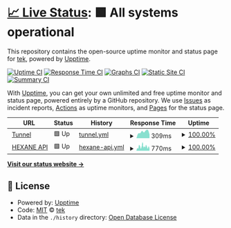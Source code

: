 # [📈 Live Status](https://status.gaino.group): <!--live status--> **🟩 All systems operational**

This repository contains the open-source uptime monitor and status page for [tek](gaino.group), powered by [Upptime](https://github.com/upptime/upptime).

[![Uptime CI](https://github.com/tekunikaru/grd-comando-status/workflows/Uptime%20CI/badge.svg)](https://github.com/tekunikaru/grd-comando-status/actions?query=workflow%3A%22Uptime+CI%22)
[![Response Time CI](https://github.com/tekunikaru/grd-comando-status/workflows/Response%20Time%20CI/badge.svg)](https://github.com/tekunikaru/grd-comando-status/actions?query=workflow%3A%22Response+Time+CI%22)
[![Graphs CI](https://github.com/tekunikaru/grd-comando-status/workflows/Graphs%20CI/badge.svg)](https://github.com/tekunikaru/grd-comando-status/actions?query=workflow%3A%22Graphs+CI%22)
[![Static Site CI](https://github.com/tekunikaru/grd-comando-status/workflows/Static%20Site%20CI/badge.svg)](https://github.com/tekunikaru/grd-comando-status/actions?query=workflow%3A%22Static+Site+CI%22)
[![Summary CI](https://github.com/tekunikaru/grd-comando-status/workflows/Summary%20CI/badge.svg)](https://github.com/tekunikaru/grd-comando-status/actions?query=workflow%3A%22Summary+CI%22)

With [Upptime](https://upptime.js.org), you can get your own unlimited and free uptime monitor and status page, powered entirely by a GitHub repository. We use [Issues](https://github.com/tekunikaru/grd-comando-status/issues) as incident reports, [Actions](https://github.com/tekunikaru/grd-comando-status/actions) as uptime monitors, and [Pages](https://status.gaino.group) for the status page.

<!--start: status pages-->
<!-- This summary is generated by Upptime (https://github.com/upptime/upptime) -->
<!-- Do not edit this manually, your changes will be overwritten -->
<!-- prettier-ignore -->
| URL | Status | History | Response Time | Uptime |
| --- | ------ | ------- | ------------- | ------ |
| <img alt="" src="https://icons.duckduckgo.com/ip3/www.cloudflarestatus.com.ico" height="13"> [Tunnel](https://www.cloudflarestatus.com/api/v2/components.json) | 🟩 Up | [tunnel.yml](https://github.com/tekunikaru/grd-comando-status/commits/HEAD/history/tunnel.yml) | <details><summary><img alt="Response time graph" src="./graphs/tunnel/response-time-week.png" height="20"> 309ms</summary><br><a href="https://status.gaino.group/history/tunnel"><img alt="Response time 304" src="https://img.shields.io/endpoint?url=https%3A%2F%2Fraw.githubusercontent.com%2Ftekunikaru%2Fgrd-comando-status%2FHEAD%2Fapi%2Ftunnel%2Fresponse-time.json"></a><br><a href="https://status.gaino.group/history/tunnel"><img alt="24-hour response time 237" src="https://img.shields.io/endpoint?url=https%3A%2F%2Fraw.githubusercontent.com%2Ftekunikaru%2Fgrd-comando-status%2FHEAD%2Fapi%2Ftunnel%2Fresponse-time-day.json"></a><br><a href="https://status.gaino.group/history/tunnel"><img alt="7-day response time 309" src="https://img.shields.io/endpoint?url=https%3A%2F%2Fraw.githubusercontent.com%2Ftekunikaru%2Fgrd-comando-status%2FHEAD%2Fapi%2Ftunnel%2Fresponse-time-week.json"></a><br><a href="https://status.gaino.group/history/tunnel"><img alt="30-day response time 300" src="https://img.shields.io/endpoint?url=https%3A%2F%2Fraw.githubusercontent.com%2Ftekunikaru%2Fgrd-comando-status%2FHEAD%2Fapi%2Ftunnel%2Fresponse-time-month.json"></a><br><a href="https://status.gaino.group/history/tunnel"><img alt="1-year response time 304" src="https://img.shields.io/endpoint?url=https%3A%2F%2Fraw.githubusercontent.com%2Ftekunikaru%2Fgrd-comando-status%2FHEAD%2Fapi%2Ftunnel%2Fresponse-time-year.json"></a></details> | <details><summary><a href="https://status.gaino.group/history/tunnel">100.00%</a></summary><a href="https://status.gaino.group/history/tunnel"><img alt="All-time uptime 98.60%" src="https://img.shields.io/endpoint?url=https%3A%2F%2Fraw.githubusercontent.com%2Ftekunikaru%2Fgrd-comando-status%2FHEAD%2Fapi%2Ftunnel%2Fuptime.json"></a><br><a href="https://status.gaino.group/history/tunnel"><img alt="24-hour uptime 100.00%" src="https://img.shields.io/endpoint?url=https%3A%2F%2Fraw.githubusercontent.com%2Ftekunikaru%2Fgrd-comando-status%2FHEAD%2Fapi%2Ftunnel%2Fuptime-day.json"></a><br><a href="https://status.gaino.group/history/tunnel"><img alt="7-day uptime 100.00%" src="https://img.shields.io/endpoint?url=https%3A%2F%2Fraw.githubusercontent.com%2Ftekunikaru%2Fgrd-comando-status%2FHEAD%2Fapi%2Ftunnel%2Fuptime-week.json"></a><br><a href="https://status.gaino.group/history/tunnel"><img alt="30-day uptime 100.00%" src="https://img.shields.io/endpoint?url=https%3A%2F%2Fraw.githubusercontent.com%2Ftekunikaru%2Fgrd-comando-status%2FHEAD%2Fapi%2Ftunnel%2Fuptime-month.json"></a><br><a href="https://status.gaino.group/history/tunnel"><img alt="1-year uptime 98.60%" src="https://img.shields.io/endpoint?url=https%3A%2F%2Fraw.githubusercontent.com%2Ftekunikaru%2Fgrd-comando-status%2FHEAD%2Fapi%2Ftunnel%2Fuptime-year.json"></a></details>
| <img alt="" src="https://icons.duckduckgo.com/ip3/uvr.gaino.group.ico" height="13"> [HEXANE API](https://uvr.gaino.group) | 🟩 Up | [hexane-api.yml](https://github.com/tekunikaru/grd-comando-status/commits/HEAD/history/hexane-api.yml) | <details><summary><img alt="Response time graph" src="./graphs/hexane-api/response-time-week.png" height="20"> 770ms</summary><br><a href="https://status.gaino.group/history/hexane-api"><img alt="Response time 709" src="https://img.shields.io/endpoint?url=https%3A%2F%2Fraw.githubusercontent.com%2Ftekunikaru%2Fgrd-comando-status%2FHEAD%2Fapi%2Fhexane-api%2Fresponse-time.json"></a><br><a href="https://status.gaino.group/history/hexane-api"><img alt="24-hour response time 1002" src="https://img.shields.io/endpoint?url=https%3A%2F%2Fraw.githubusercontent.com%2Ftekunikaru%2Fgrd-comando-status%2FHEAD%2Fapi%2Fhexane-api%2Fresponse-time-day.json"></a><br><a href="https://status.gaino.group/history/hexane-api"><img alt="7-day response time 770" src="https://img.shields.io/endpoint?url=https%3A%2F%2Fraw.githubusercontent.com%2Ftekunikaru%2Fgrd-comando-status%2FHEAD%2Fapi%2Fhexane-api%2Fresponse-time-week.json"></a><br><a href="https://status.gaino.group/history/hexane-api"><img alt="30-day response time 751" src="https://img.shields.io/endpoint?url=https%3A%2F%2Fraw.githubusercontent.com%2Ftekunikaru%2Fgrd-comando-status%2FHEAD%2Fapi%2Fhexane-api%2Fresponse-time-month.json"></a><br><a href="https://status.gaino.group/history/hexane-api"><img alt="1-year response time 709" src="https://img.shields.io/endpoint?url=https%3A%2F%2Fraw.githubusercontent.com%2Ftekunikaru%2Fgrd-comando-status%2FHEAD%2Fapi%2Fhexane-api%2Fresponse-time-year.json"></a></details> | <details><summary><a href="https://status.gaino.group/history/hexane-api">100.00%</a></summary><a href="https://status.gaino.group/history/hexane-api"><img alt="All-time uptime 97.38%" src="https://img.shields.io/endpoint?url=https%3A%2F%2Fraw.githubusercontent.com%2Ftekunikaru%2Fgrd-comando-status%2FHEAD%2Fapi%2Fhexane-api%2Fuptime.json"></a><br><a href="https://status.gaino.group/history/hexane-api"><img alt="24-hour uptime 100.00%" src="https://img.shields.io/endpoint?url=https%3A%2F%2Fraw.githubusercontent.com%2Ftekunikaru%2Fgrd-comando-status%2FHEAD%2Fapi%2Fhexane-api%2Fuptime-day.json"></a><br><a href="https://status.gaino.group/history/hexane-api"><img alt="7-day uptime 100.00%" src="https://img.shields.io/endpoint?url=https%3A%2F%2Fraw.githubusercontent.com%2Ftekunikaru%2Fgrd-comando-status%2FHEAD%2Fapi%2Fhexane-api%2Fuptime-week.json"></a><br><a href="https://status.gaino.group/history/hexane-api"><img alt="30-day uptime 99.71%" src="https://img.shields.io/endpoint?url=https%3A%2F%2Fraw.githubusercontent.com%2Ftekunikaru%2Fgrd-comando-status%2FHEAD%2Fapi%2Fhexane-api%2Fuptime-month.json"></a><br><a href="https://status.gaino.group/history/hexane-api"><img alt="1-year uptime 97.38%" src="https://img.shields.io/endpoint?url=https%3A%2F%2Fraw.githubusercontent.com%2Ftekunikaru%2Fgrd-comando-status%2FHEAD%2Fapi%2Fhexane-api%2Fuptime-year.json"></a></details>

<!--end: status pages-->

[**Visit our status website →**](https://status.gaino.group)

## 📄 License

- Powered by: [Upptime](https://github.com/upptime/upptime)
- Code: [MIT](./LICENSE) © [tek](gaino.group)
- Data in the `./history` directory: [Open Database License](https://opendatacommons.org/licenses/odbl/1-0/)

